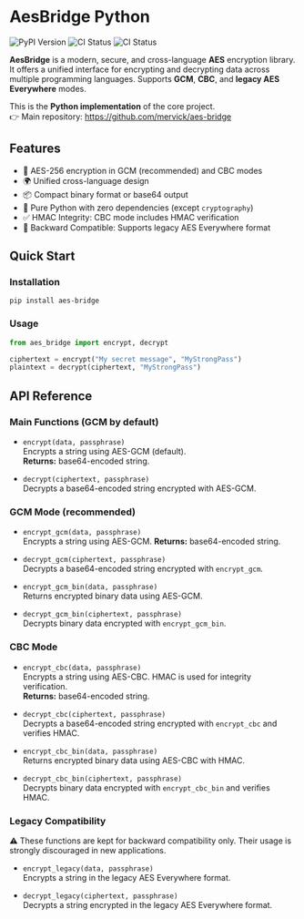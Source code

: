 # AesBridge Python

![PyPI Version](https://img.shields.io/pypi/v/aes-bridge.svg)
![CI Status](https://github.com/mervick/aes-bridge-python/actions/workflows/python-tests.yml/badge.svg)
![CI Status](https://github.com/mervick/aes-bridge-python/actions/workflows/test-published-pypi.yml/badge.svg)

**AesBridge** is a modern, secure, and cross-language **AES** encryption library. It offers a unified interface for encrypting and decrypting data across multiple programming languages. Supports **GCM**, **CBC**, and **legacy AES Everywhere** modes.


This is the **Python implementation** of the core project.  
👉 Main repository: https://github.com/mervick/aes-bridge

## Features

- 🔐 AES-256 encryption in GCM (recommended) and CBC modes
- 🌍 Unified cross-language design
- 📦 Compact binary format or base64 output
- 🐍 Pure Python with zero dependencies (except `cryptography`)
- ✅ HMAC Integrity: CBC mode includes HMAC verification
- 🔄 Backward Compatible: Supports legacy AES Everywhere format

## Quick Start

### Installation

```
pip install aes-bridge
```

### Usage
```python
from aes_bridge import encrypt, decrypt

ciphertext = encrypt("My secret message", "MyStrongPass")
plaintext = decrypt(ciphertext, "MyStrongPass")
```

## API Reference

### Main Functions (GCM by default)

- `encrypt(data, passphrase)`  
  Encrypts a string using AES-GCM (default).  
  **Returns:** base64-encoded string.
  
- `decrypt(ciphertext, passphrase)`  
  Decrypts a base64-encoded string encrypted with AES-GCM.

### GCM Mode (recommended)

- `encrypt_gcm(data, passphrase)`  
  Encrypts a string using AES-GCM.
  **Returns:** base64-encoded string.

- `decrypt_gcm(ciphertext, passphrase)`  
  Decrypts a base64-encoded string encrypted with `encrypt_gcm`.

- `encrypt_gcm_bin(data, passphrase)`  
  Returns encrypted binary data using AES-GCM.

- `decrypt_gcm_bin(ciphertext, passphrase)`  
  Decrypts binary data encrypted with `encrypt_gcm_bin`.

### CBC Mode

- `encrypt_cbc(data, passphrase)`  
  Encrypts a string using AES-CBC. 
  HMAC is used for integrity verification.  
  **Returns:** base64-encoded string.  

- `decrypt_cbc(ciphertext, passphrase)`  
  Decrypts a base64-encoded string encrypted with `encrypt_cbc` and verifies HMAC.

- `encrypt_cbc_bin(data, passphrase)`  
  Returns encrypted binary data using AES-CBC with HMAC.

- `decrypt_cbc_bin(ciphertext, passphrase)`  
  Decrypts binary data encrypted with `encrypt_cbc_bin` and verifies HMAC.

### Legacy Compatibility

⚠️ These functions are kept for backward compatibility only.
Their usage is strongly discouraged in new applications.

- `encrypt_legacy(data, passphrase)`  
  Encrypts a string in the legacy AES Everywhere format.  

- `decrypt_legacy(ciphertext, passphrase)`  
  Decrypts a string encrypted in the legacy AES Everywhere format.

